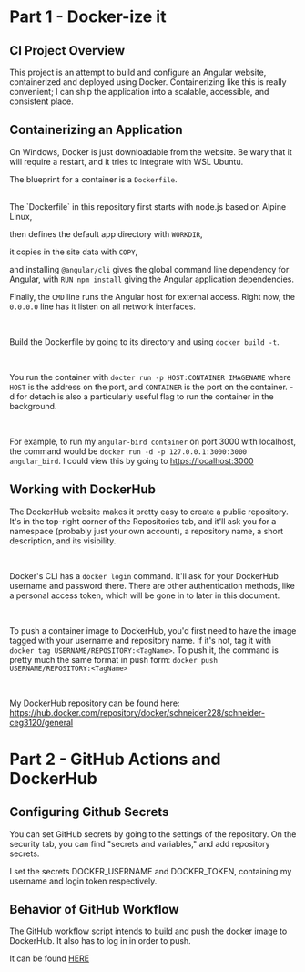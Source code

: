 # Part 1 - Docker-ize it

## CI Project Overview
This project is an attempt to build and configure an Angular website, containerized and deployed using Docker. Containerizing like this is really convenient; I can ship the application into a scalable, accessible, and consistent place.


## Containerizing an Application


On Windows, Docker is just downloadable from the website. Be wary that it will require a restart, and it tries to integrate with WSL Ubuntu.
<br>

The blueprint for a container is a `Dockerfile`.

<br>
The `Dockerfile` in this repository first starts with node.js based on Alpine Linux,

then defines the default app directory with `WORKDIR`,

it copies in the site data with `COPY`,

and installing `@angular/cli` gives the global command line dependency for Angular, with `RUN npm install` giving the Angular application dependencies.

Finally, the ``CMD`` line runs the Angular host for external access. Right now, the `0.0.0.0` line has it listen on all network interfaces.

<br>

Build the Dockerfile by going to its directory and using `docker build -t`.

<br>

You run the container with `docter run -p HOST:CONTAINER IMAGENAME` where `HOST` is the address on the port, and `CONTAINER` is the port on the container. -d for detach is also a particularly useful flag to run the container in the background.

<br>

For example, to run my `angular-bird container` on port 3000 with localhost, the command would be `docker run -d -p 127.0.0.1:3000:3000 angular_bird`. I could view this by going to [https://localhost:3000](https://localhost:3000)


## Working with DockerHub

The DockerHub website makes it pretty easy to create a public repository. It's in the top-right corner of the Repositories tab, and it'll ask you for a namespace (probably just your own account), a repository name, a short description, and its visibility.

<br>

Docker's CLI has a `docker login` command. It'll ask for your DockerHub username and password there. There are other authentication methods, like a personal access token, which will be gone in to later in this document.

<br>

To push a container image to DockerHub, you'd first need to have the image tagged with your username and repository name. If it's not, tag it with `docker tag USERNAME/REPOSITORY:<TagName>`. To push it, the command is pretty much the same format in push form: `docker push USERNAME/REPOSITORY:<TagName>`

<br>

My DockerHub repository can be found here: https://hub.docker.com/repository/docker/schneider228/schneider-ceg3120/general

# Part 2 - GitHub Actions and DockerHub

## Configuring Github Secrets

You can set GitHub secrets by going to the settings of the repository. On the security tab, you can find "secrets and variables," and add repository secrets.

I set the secrets DOCKER_USERNAME and DOCKER_TOKEN, containing my username and login token respectively.

## Behavior of GitHub Workflow
The GitHub workflow script intends to build and push the docker image to DockerHub. It also has to log in in order to push. 

It can be found [HERE](.github/workflows/docker.yml)

